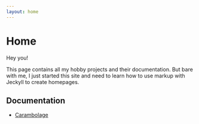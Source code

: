 ```yaml
---
layout: home
---
```

# Home

Hey you!

This page contains all my hobby projects and their documentation. But bare with me, I just started this site and need to learn how to use markup with Jeckyll to create homepages.

## Documentation
- [Carambolage](./docs/carambolage)
